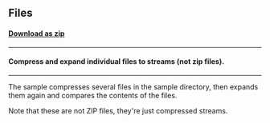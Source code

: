 ## Files
#### [Download as zip](https://grapecity.github.io/DownGit/#/home?url=https://github.com/GrapeCity/ComponentOne-WinForms-Samples/tree/master/NetFramework\Zip\VB\Files)
____
#### Compress and expand individual files to streams (not zip files).
____
The sample compresses several files in the sample directory, then expands them again and compares the contents of the files. 

Note that these are not ZIP files, they're just compressed streams. 
